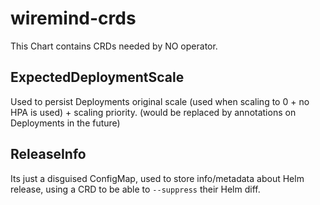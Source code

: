 # wiremind-crds

This Chart contains CRDs needed by NO operator.

## ExpectedDeploymentScale
Used to persist Deployments original scale (used when scaling to 0 + no HPA is used) + scaling priority. (would be replaced by annotations on Deployments in the future)

## ReleaseInfo
Its just a disguised ConfigMap, used to store info/metadata about Helm release, using a CRD to be able to `--suppress` their Helm diff.
